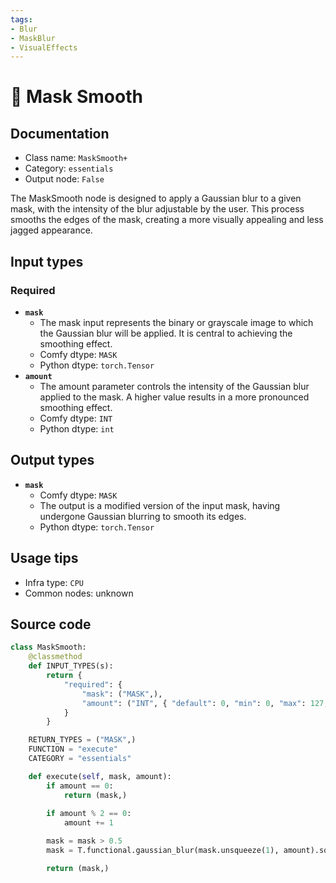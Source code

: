 ```yaml
---
tags:
- Blur
- MaskBlur
- VisualEffects
---
```


# 🔧 Mask Smooth
## Documentation
- Class name: `MaskSmooth+`
- Category: `essentials`
- Output node: `False`

The MaskSmooth node is designed to apply a Gaussian blur to a given mask, with the intensity of the blur adjustable by the user. This process smooths the edges of the mask, creating a more visually appealing and less jagged appearance.
## Input types
### Required
- **`mask`**
    - The mask input represents the binary or grayscale image to which the Gaussian blur will be applied. It is central to achieving the smoothing effect.
    - Comfy dtype: `MASK`
    - Python dtype: `torch.Tensor`
- **`amount`**
    - The amount parameter controls the intensity of the Gaussian blur applied to the mask. A higher value results in a more pronounced smoothing effect.
    - Comfy dtype: `INT`
    - Python dtype: `int`
## Output types
- **`mask`**
    - Comfy dtype: `MASK`
    - The output is a modified version of the input mask, having undergone Gaussian blurring to smooth its edges.
    - Python dtype: `torch.Tensor`
## Usage tips
- Infra type: `CPU`
- Common nodes: unknown


## Source code
```python
class MaskSmooth:
    @classmethod
    def INPUT_TYPES(s):
        return {
            "required": {
                "mask": ("MASK",),
                "amount": ("INT", { "default": 0, "min": 0, "max": 127, "step": 1, }),
            }
        }

    RETURN_TYPES = ("MASK",)
    FUNCTION = "execute"
    CATEGORY = "essentials"

    def execute(self, mask, amount):
        if amount == 0:
            return (mask,)
        
        if amount % 2 == 0:
            amount += 1

        mask = mask > 0.5
        mask = T.functional.gaussian_blur(mask.unsqueeze(1), amount).squeeze(1).float()

        return (mask,)

```
